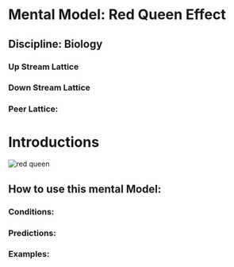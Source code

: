# Mental Model: Red Queen Effect

## Discipline: Biology 

### Up Stream Lattice


### Down Stream Lattice

### Peer Lattice:

# Introductions

![red queen](https://upload.wikimedia.org/wikipedia/commons/9/95/Clara_In_Blunderland_%281902%29_%2814597962439%29.jpg)



## How to use this mental Model:



### Conditions:

### Predictions:

### Examples:






